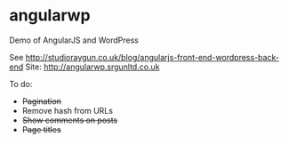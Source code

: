 angularwp
=========

Demo of AngularJS and WordPress

See http://studioraygun.co.uk/blog/angularjs-front-end-wordpress-back-end
Site: http://angularwp.srgunltd.co.uk


To do:

* <s>Pagination</s>
* Remove hash from URLs
* <s>Show comments on posts</s>
* <s>Page titles</s>